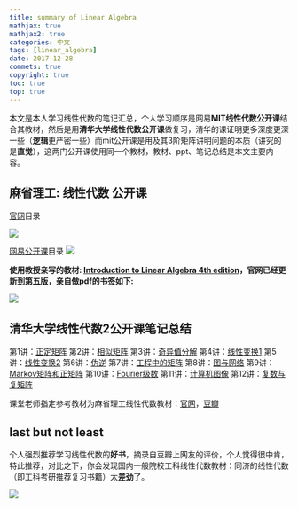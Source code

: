 ```yaml
---
title: summary of Linear Algebra
mathjax: true
mathjax2: true
categories: 中文
tags: [linear_algebra]
date: 2017-12-28
commets: true
copyright: true
toc: true
top: true
---
```


本文是本人学习线性代数的笔记汇总，个人学习顺序是网易**MIT线性代数公开课**结合其教材，然后是用**清华大学线性代数公开课**做复习，清华的课证明更多深度更深一些（**逻辑**更严密一些）而mit公开课是用及其3阶矩阵讲明问题的本质（讲究的是**直觉**），这两门公开课使用同一个教材，教材、ppt、笔记总结是本文主要内容。


## 麻省理工: 线性代数 公开课

[官网](https://ocw.mit.edu/courses/mathematics/18-06sc-linear-algebra-fall-2011/index.htm)目录

![](http://pwmpcnhis.bkt.clouddn.com/gitpage/MIT_Linear-Algebra/Content-Table_of_MIT_Linear-Algebra.png)

[网易公开课](http://open.163.com/special/opencourse/daishu.html)目录
![](http://pwmpcnhis.bkt.clouddn.com/gitpage/MIT_Linear-Algebra/Content-Table_of_MIT_Linear-Algebra_on_netease.png)

**使用教授亲写的教材: [Introduction to Linear Algebra 4th edition](https://book.douban.com/subject/3582335/)，官网已经更新到[第五版](http://math.mit.edu/~gs/linearalgebra/)，亲自做pdf的书签如下:**

![](http://pwmpcnhis.bkt.clouddn.com/gitpage/MIT_Linear-Algebra/Content-Table_of_Introduction-to-Linear-Algebra_4th_book.png)

## 清华大学线性代数2公开课笔记总结

第1讲：[正定矩阵](https://snaildove.github.io/2017/08/01/positive_definite_matrix/)
第2讲：[相似矩阵]()
第3讲：[奇异值分解](https://snaildove.github.io/2017/08/03/singular_values_decomposition/)
第4讲：[线性变换1](https://snaildove.github.io/2017/08/04/linear_transformation_1st_part/)
第5讲：[线性变换2](https://snaildove.github.io/2017/08/05/linear_transformation_2nd_part/)
第6讲：[伪逆](https://snaildove.github.io/2017/08/06/pseudo_inverse/)
第7讲：[工程中的矩阵](https://snaildove.github.io/2017/08/07/engineering_matrices/)
第8讲：[图与网络](https://snaildove.github.io/2017/08/08/graph_and_network/)
第9讲：[Markov矩阵和正矩阵](https://snaildove.github.io/2017/08/06/Markov_matrix/)
第10讲：[Fourier级数](https://snaildove.github.io/2017/08/02/Fourier_series/)
第11讲：[计算机图像](https://snaildove.github.io/2017/08/11/computer_graphics/)
第12讲：[复数与复矩阵](https://snaildove.github.io/2017/08/12/complex_and_complex_matrix/)

课堂老师指定参考教材为麻省理工线性代数教材：[官网](http://math.mit.edu/~gs/linearalgebra/)，[豆瓣](https://book.douban.com/subject/3582335/)

## last but not least

个人强烈推荐学习线性代数的**好书**，摘录自豆瓣上网友的评价，个人觉得很中肯，特此推荐，对比之下，你会发现国内一般院校工科线性代数教材：同济的线性代数（即工科考研推荐复习书籍）太**差劲**了。

![](http://pwmpcnhis.bkt.clouddn.com/gitpage/MIT_Linear-Algebra/douban_Introdution-to-linear-algebra.png)




